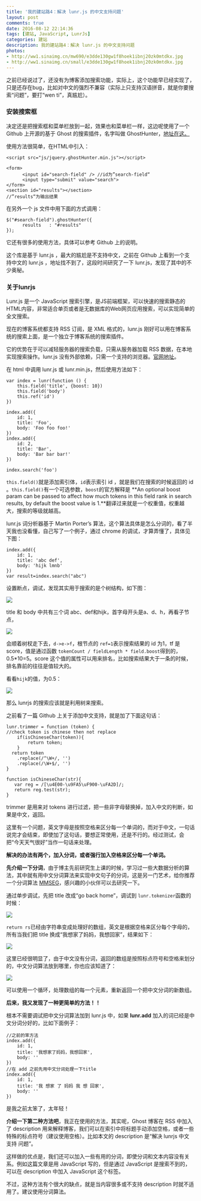 ```yaml
---
title: '我的建站路4：解决 lunr.js 的中文支持问题'
layout: post
comments: true
date: 2016-08-12 22:14:36
tags: [建站, JavaScript, LunrJs]
categories: 建站
description: 我的建站路4：解决 lunr.js 的中文支持问题
photos:
- http://ww1.sinaimg.cn/mw690/e3dde130gw1f8hoek1ibnj20zk0mtdkx.jpg
- http://ww1.sinaimg.cn/small/e3dde130gw1f8hoek1ibnj20zk0mtdkx.jpg
---
```

之前已经说过了，还没有为博客添加搜索功能，实际上，这个功能早已经实现了，只是还存在bug，比如对中文的强烈不兼容（实际上只支持汉语拼音，就是你要搜索“问题”，要打“wen ti”，真尴尬）。

<!--more-->

### 安装搜索框

决定还是把搜索框和菜单栏放到一起，效果也和菜单栏一样，这边呢使用了一个 Github 上开源的基于 Ghost 的搜索插件，名字叫做 GhostHunter，[地址在这。](https://github.com/jamalneufeld/ghostHunter)

使用方法很简单，在HTML中引入：

```
<script src="js/jquery.ghostHunter.min.js"></script>

<form>
	  <input id="search-field" /> //id为”search-field“
	  <input type="submit" value="search">
</form>
<section id="results"></section>
//”results“为输出结果
```

在另外一个 js 文件中用下面的方式调用：

```
$("#search-field").ghostHunter({
	  results   : "#results"
});
```

它还有很多的使用方法，具体可以参考 Github 上的说明。

这个库是基于 lunr.js ，最大的尴尬是不支持中文，之前在 Github 上看到一个支持中文的 lunr.js ，地址找不到了，这段时间研究了一下 lunr.js，发现了其中的不少奥秘。

### 关于lunrjs

Lunr.js 是一个 JavaScript 搜索引擎，是JS前端框架，可以快速的搜索静态的HTML内容，非常适合单页或者是无数据库的Web网页应用搜索，可以实现简单的全文搜索。

现在的博客系统都支持 RSS 订阅，是 XML 格式的，lunr.js 刚好可以用在博客系统的搜索上面，是一个独立于博客系统的搜索插件。

它的优势在于可以减轻服务器的搜索负载，只需从服务器加载 RSS 数据，在本地实现搜索操作。lunr.js 没有外部依赖，只需一个支持的浏览器。[官网地址](http://lunrjs.com/)。

在 html 中调用 lunr.js 或 lunr.min.js，然后使用方法如下：

```
var index = lunr(function () {
	this.field('title', {boost: 10})
	this.field('body')
	this.ref('id')
})

index.add({
	id: 1,
	title: 'Foo',
	body: 'Foo foo foo!'
})
index.add({
	id: 2,
	title: 'Bar',
	body: 'Bar bar bar!'
})

index.search('foo')
```

`this.field()`就是添加索引体，`id`表示索引 id ，就是我们在搜索的时候返回的 id 。`this.field()`有一个可选参数，`boost`的官方解释是 **An optional boost param can be passed to affect how much tokens in this field rank in search results, by default the boost value is 1.**翻译过来就是一个权重值，权重越大，搜索的等级就越高。

lunr.js 词分析器基于 Martin Porter’s 算法，这个算法具体是怎么分词的，看了半天我也没看懂，自己写了一个例子，通过 chrome 的调试，才算弄懂了，具体见下图：

```
index.add({
	id: 1,
	title: 'abc def',
	body: 'hijk lmnb'
})
var result=index.search("abc")
```

设置断点，调试，发现其实用于搜索的是个树结构，如下图：

![](/content/images/2016/08/lunrjs1.PNG)

title 和 body 中共有三个词 abc、def和hijk，首字母开头是a、d、h，再看子节点，

![](/content/images/2016/08/lunrjs2.png)

会顺着树杈走下去，`d->e->f`，根节点的 `ref=1`表示搜索结果的 id 为1，tf 是 score，值是通过函数 `tokenCount / fieldLength * field.boost`得到的，0.5*10=5。score 这个值的属性可以用来排名，比如搜索结果大于一条的时候，排名靠前的往往是值较大的。

看看`hijk`的值，为0.5：

![](/content/images/2016/08/lunrjs4.png)

那么 lunrjs 的搜索应该就是利用树来搜索。

之前看了一篇 Github 上关于添加中文支持，就是加了下面这句话：

```
lunr.trimmer = function (token) {
//check token is chinese then not replace	
	if(isChineseChar(token)){
		return token;
	}
  return token
	.replace(/^\W+/, '')
	.replace(/\W+$/, '')
}

function isChineseChar(str){     
   var reg = /[\u4E00-\u9FA5\uF900-\uFA2D]/;  
   return reg.test(str);  
}
```

trimmer 是用来对 tokens 进行过滤，把一些非字母替换掉，加入中文的判断，如果是中文，返回。

这里有一个问题，英文字母是按照空格来区分每一个单词的，而对于中文，一句话说完才会结束，即使加了这句话，要想正常使用，还是不行的。经过测试，会把“今天天气很好”当作一句话来处理。

**解决的办法有两个，加入分词，或者强行加入空格来区分每一个单词。**

**先介绍一下分词**，由于博主先前研究生上课的时候，学习过一些大数据分析的算法，其中就有用中文分词算法来实现中文句子的分词，这是另一门艺术，给你推荐一个分词算法 [MMSEG](http://technology.chtsai.org/mmseg/)，感兴趣的小伙伴可以去研究一下。

通过单步调试，先把 title 改成“go back home”，调试到 `lunr.tokenizer`函数的时候：

![](/content/images/2016/08/lunrjs5.png)

`return rs`已经由字符串变成处理好的数组，英文是根据空格来区分每个字母的，所有当我们把 title 换成“我想家了妈妈，我想回家”，结果如下：

![](/content/images/2016/08/lunrjs7.png)

这里已经很明显了，由于中文没有分词，返回的数组是按照标点符号和空格来划分的，中文分词算法放到哪里，你也应该知道了：

![](/content/images/2016/08/lunrjs8.png)

可以使用一个循环，处理数组的每一个元素，重新返回一个把中文分词的新数组。

**后来，我又发现了一种更简单的方法！！**

根本不需要调试把中文分词算法加到 lunr.js 中，如果 **lunr.add** 加入的词已经是中文分词分好的，比如下面例子：

```
//之前的笨方法
index.add({
	id: 1,
	title: '我想家了妈妈，我想回家',
	body: ''
})
//在 add 之前先用中文分词处理一下title
index.add({
	id: 1,
	title: '我 想家 了 妈妈 我 想 回家',
	body: ''
})
```

是我之前太笨了，太年轻！

**介绍一下第二种方法吧**，我正在使用的方法，其实呢，Ghost 博客在 RSS 中加入了 description 用来解释博客，我们可以在索引中将标题手动添加空格，或者一些特殊的标点符号（建议使用空格）。比如本文的 description 是“解决 lunrjs 中文 支持 问题”。

这样做的优点是，我们还可以加入一些有用的分词，即使分词和文本内容没有关系。例如这篇文章是用 JavaScript 写的，但是通过 JavaScript 是搜索不到的，可以在 description 中加入 JavaScript 这个标签。

不过，这种方法有个很大的缺点，就是当内容很多或不支持 description 时就不适用了。建议使用分词算法。